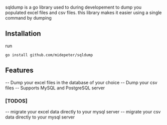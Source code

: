 sqldump is a go library used to during developement to dump you populated excel files and csv files. this library makes it easier using a single command by dumping

## Installation
run

```
go install github.com/midepeter/sqldump
```

## Features
-- Dump your excel files in the database of your choice
-- Dump your csv files
-- Supports MySQL and PostgreSQL server


### [TODOS]
-- migrate your excel data directly to your mysql server
-- migrate your csv data directly to your mysql server

